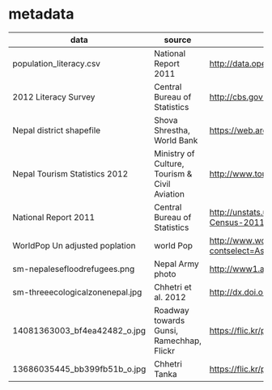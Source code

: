 metadata
========

data | source | url
--- | --- | ---
population_literacy.csv | National Report 2011 | http://data.opennepal.net/content/population-aged-5-years-and-above-literacy-status
2012 Literacy Survey | Central Bureau of Statistics | http://cbs.gov.np/wp-content/uploads/2012/Surveys/BCHIMES/Chapter3.pdf
Nepal district shapefile | Shova Shrestha, World Bank | https://web.archive.org/web/20120108090508/http://maps.worldbank.org/overlays/3238
Nepal Tourism Statistics 2012 | Ministry of Culture, Tourism & Civil Aviation | http://www.tourism.gov.np/uploaded/TourrismStat2012.pdf
National Report 2011 | Central Bureau of Statistics | http://unstats.un.org/unsd/demographic/sources/census/2010_phc/Nepal/Nepal-Census-2011-Vol1.pdf 
WorldPop Un adjusted poplation | world Pop | http://www.worldpop.org.uk/data/summary/?contselect=Asia&countselect=Nepal&typeselect=Population
sm-nepalesefloodrefugees.png | Nepal Army photo | http://www1.american.edu/ted/ICE/terai.html
sm-threeecologicalzonenepal.jpg | Chhetri et al. 2012 | http://dx.doi.org/10.1016/j.apgeog.2011.10.006
14081363003_bf4ea42482_o.jpg|Roadway towards Gunsi, Ramechhap, Flickr|https://flic.kr/p/nsjECK
13686035445_bb399fb51b_o.jpg|Chhetri Tanka|https://flic.kr/p/mRovwn
